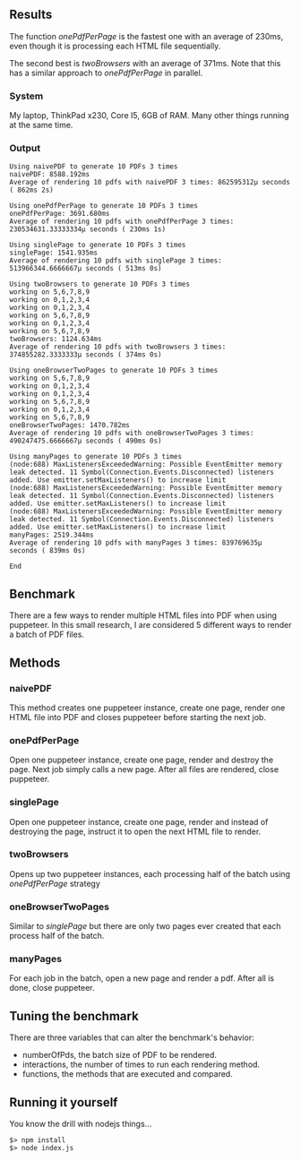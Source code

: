 ## Results
The function _onePdfPerPage_ is the fastest one with an average of 230ms, even though it is processing each HTML file sequentially.


The second best is _twoBrowsers_ with an average of 371ms. Note that this has a similar approach to _onePdfPerPage_ in parallel.

### System
My laptop, ThinkPad x230, Core I5, 6GB of RAM. 
Many other things running at the same time.
	
### Output

	Using naivePDF to generate 10 PDFs 3 times
	naivePDF: 8588.192ms
	Average of rendering 10 pdfs with naivePDF 3 times: 862595312μ seconds ( 862ms 2s)

	Using onePdfPerPage to generate 10 PDFs 3 times
	onePdfPerPage: 3691.680ms
	Average of rendering 10 pdfs with onePdfPerPage 3 times: 230534631.33333334μ seconds ( 230ms 1s)
  
	Using singlePage to generate 10 PDFs 3 times
	singlePage: 1541.935ms
	Average of rendering 10 pdfs with singlePage 3 times: 513966344.6666667μ seconds ( 513ms 0s)
  
	Using twoBrowsers to generate 10 PDFs 3 times
	working on 5,6,7,8,9
	working on 0,1,2,3,4
	working on 0,1,2,3,4
	working on 5,6,7,8,9
	working on 0,1,2,3,4
	working on 5,6,7,8,9
	twoBrowsers: 1124.634ms
	Average of rendering 10 pdfs with twoBrowsers 3 times: 374855282.3333333μ seconds ( 374ms 0s)
  
	Using oneBrowserTwoPages to generate 10 PDFs 3 times
	working on 5,6,7,8,9
	working on 0,1,2,3,4
	working on 0,1,2,3,4
	working on 5,6,7,8,9
	working on 0,1,2,3,4
	working on 5,6,7,8,9
	oneBrowserTwoPages: 1470.782ms
	Average of rendering 10 pdfs with oneBrowserTwoPages 3 times: 490247475.6666667μ seconds ( 490ms 0s)
  
	Using manyPages to generate 10 PDFs 3 times
	(node:688) MaxListenersExceededWarning: Possible EventEmitter memory leak detected. 11 Symbol(Connection.Events.Disconnected) listeners added. Use emitter.setMaxListeners() to increase limit
	(node:688) MaxListenersExceededWarning: Possible EventEmitter memory leak detected. 11 Symbol(Connection.Events.Disconnected) listeners added. Use emitter.setMaxListeners() to increase limit
	(node:688) MaxListenersExceededWarning: Possible EventEmitter memory leak detected. 11 Symbol(Connection.Events.Disconnected) listeners added. Use emitter.setMaxListeners() to increase limit
	manyPages: 2519.344ms
	Average of rendering 10 pdfs with manyPages 3 times: 839769635μ seconds ( 839ms 0s)

	End
  
## Benchmark 
There are a few ways to render multiple HTML files into PDF when using puppeteer. In this small research, I are considered 5 different ways to render a batch of PDF files.

## Methods
### naivePDF
This method creates one puppeteer instance, create one page, render one HTML file into PDF and closes puppeteer before starting the next job.

### onePdfPerPage
Open one puppeteer instance, create one page, render and destroy the page. Next job simply calls a new page.
	After all files are rendered, close puppeteer.
	
### singlePage
Open one puppeteer instance, create one page, render and instead of destroying the page, instruct it to open the next HTML file to render.
	
### twoBrowsers
Opens up two puppeteer instances, each processing half of the batch using _onePdfPerPage_ strategy

### oneBrowserTwoPages
Similar to _singlePage_ but there are only two pages ever created that each process half of the batch.
	
### manyPages
For each job in the batch, open a new page and render a pdf. After all is done, close puppeteer.

## Tuning the benchmark
There are three variables that can alter the benchmark's behavior:

* numberOfPds, the batch size of PDF to be rendered.
* interactions, the number of times to run each rendering method.
* functions, the methods that are executed and compared.

## Running it yourself

You know the drill with nodejs things...

	$> npm install
	$> node index.js

